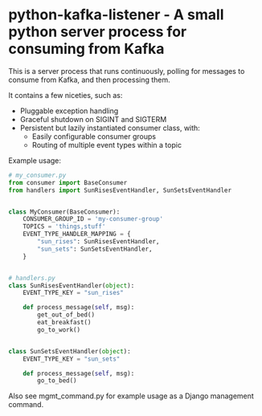 # python-kafka-listener - A small python server process for consuming from Kafka

This is a server process that runs continuously, polling for messages to consume from Kafka, and then processing them.

It contains a few niceties, such as:
- Pluggable exception handling
- Graceful shutdown on SIGINT and SIGTERM
- Persistent but lazily instantiated consumer class, with:
    - Easily configurable consumer groups
    - Routing of multiple event types within a topic 

Example usage:

```python
# my_consumer.py
from consumer import BaseConsumer
from handlers import SunRisesEventHandler, SunSetsEventHandler


class MyConsumer(BaseConsumer):
    CONSUMER_GROUP_ID = 'my-consumer-group'
    TOPICS = 'things,stuff'
    EVENT_TYPE_HANDLER_MAPPING = {
        "sun_rises": SunRisesEventHandler,
        "sun_sets": SunSetsEventHandler,
    }


# handlers.py
class SunRisesEventHandler(object):
    EVENT_TYPE_KEY = "sun_rises"

    def process_message(self, msg):
        get_out_of_bed()
        eat_breakfast()
        go_to_work()


class SunSetsEventHandler(object):
    EVENT_TYPE_KEY = "sun_sets"

    def process_message(self, msg):
        go_to_bed()
```

Also see mgmt_command.py for example usage as a Django management command.
